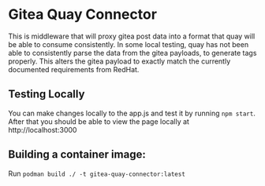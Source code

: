 # Gitea Quay Connector
This is middleware that will proxy gitea post data into a format that quay will be able to consume consistently.
In some local testing, quay has not been able to consistently parse the data from the gitea payloads, to generate tags properly.
This alters the gitea payload to exactly match the currently documented requirements from RedHat.

## Testing Locally
You can make changes locally to the app.js and test it by running `npm start`.
After that you should be able to view the page locally at http://localhost:3000

## Building a container image:
Run `podman build ./ -t gitea-quay-connector:latest`
